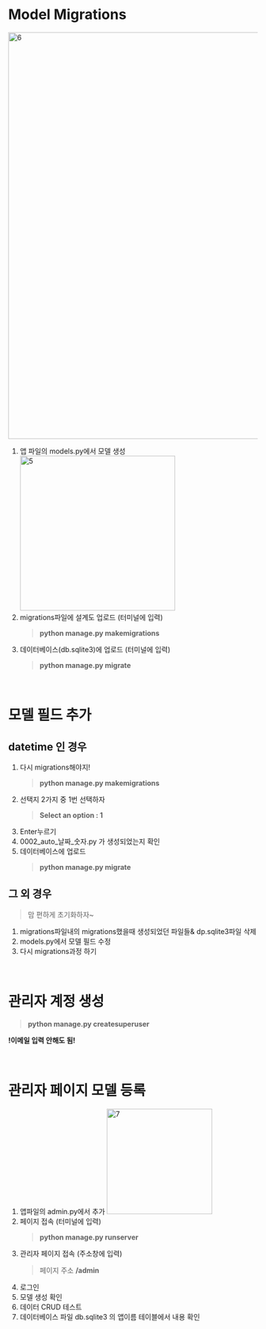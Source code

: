 # Model Migrations
<img width="822" alt="6" src="https://user-images.githubusercontent.com/108795647/227435970-660e9653-8a0f-4334-bbf4-6c8e01fdd717.png">

1. 앱 파일의 models.py에서 모델 생성
    <img width="313" alt="5" src="https://user-images.githubusercontent.com/108795647/227436029-baad0218-22bd-48d8-9e30-732e53aa458a.png">
2. migrations파일에 설계도 업로드 (터미널에 입력)  
    > **python manage.py makemigrations**
3. 데이터베이스(db.sqlite3)에 업로드 (터미널에 입력)
    > **python manage.py migrate**

<br/>

# 모델 필드 추가
## datetime 인 경우
1. 다시 migrations해야지!
    > **python manage.py makemigrations**
2. 선택지 2가지 중 1번 선택하자
    > **Select an option : 1**
3. Enter누르기
4. 0002_auto_날짜_숫자.py 가 생성되었는지 확인
5. 데이터베이스에 업로드
    >**python manage.py migrate**
## 그 외 경우
> 맘 편하게 초기화하자~

1. migrations파일내의 migrations했을때 생성되었던 파일들& dp.sqlite3파일 삭제
2. models.py에서 모델 필드 수정
3. 다시 migrations과정 하기

<br/>

# 관리자 계정 생성
> **python manage.py createsuperuser**

**!이메일 입력 안해도 됨!**

<br/>

# 관리자 페이지 모델 등록
1. 앱파일의 admin.py에서 추가
    <img width="213" alt="7" src="https://user-images.githubusercontent.com/108795647/227435995-f3cf750a-6c6b-4c8d-912c-794683807f83.png">
2. 페이지 접속 (터미널에 입력)
    > **python manage.py runserver**
3. 관리자 페이지 접속 (주소창에 입력)
    > 페이지 주소 **/admin**
4. 로그인
5. 모델 생성 확인
6. 데이터 CRUD 테스트
7. 데이터베이스 파일 db.sqlite3 의 앱이름 테이블에서 내용 확인
